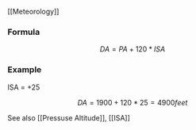 [[Meteorology]]

### Formula

$$DA = PA + 120 * ISA$$

### Example

ISA = +25


$$DA = 1900 + 120 * 25 = 4900 feet$$

See also [[Pressuse Altitude]],  [[ISA]]